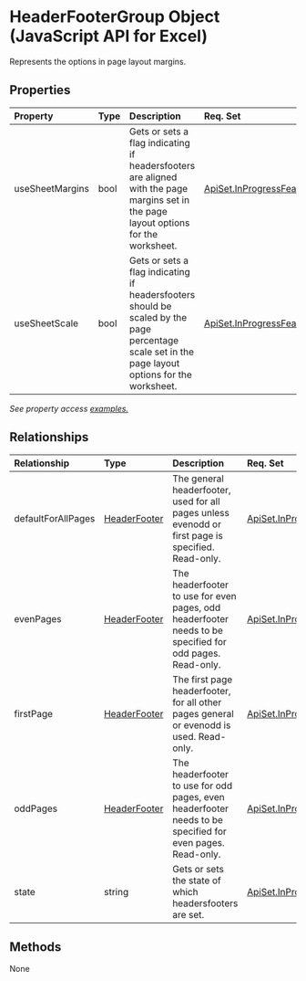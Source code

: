 # HeaderFooterGroup Object (JavaScript API for Excel)

Represents the options in page layout margins.

## Properties

| Property	   | Type	|Description| Req. Set|
|:---------------|:--------|:----------|:----|
|useSheetMargins|bool|Gets or sets a flag indicating if headersfooters are aligned with the page margins set in the page layout options for the worksheet.|[ApiSet.InProgressFeatures.PageLayout](../requirement-sets/excel-api-requirement-sets.md)|
|useSheetScale|bool|Gets or sets a flag indicating if headersfooters should be scaled by the page percentage scale set in the page layout options for the worksheet.|[ApiSet.InProgressFeatures.PageLayout](../requirement-sets/excel-api-requirement-sets.md)|

_See property access [examples.](#property-access-examples)_

## Relationships
| Relationship | Type	|Description| Req. Set|
|:---------------|:--------|:----------|:----|
|defaultForAllPages|[HeaderFooter](headerfooter.md)|The general headerfooter, used for all pages unless evenodd or first page is specified. Read-only.|[ApiSet.InProgressFeatures.PageLayout](../requirement-sets/excel-api-requirement-sets.md)|
|evenPages|[HeaderFooter](headerfooter.md)|The headerfooter to use for even pages, odd headerfooter needs to be specified for odd pages. Read-only.|[ApiSet.InProgressFeatures.PageLayout](../requirement-sets/excel-api-requirement-sets.md)|
|firstPage|[HeaderFooter](headerfooter.md)|The first page headerfooter, for all other pages general or evenodd is used. Read-only.|[ApiSet.InProgressFeatures.PageLayout](../requirement-sets/excel-api-requirement-sets.md)|
|oddPages|[HeaderFooter](headerfooter.md)|The headerfooter to use for odd pages, even headerfooter needs to be specified for even pages. Read-only.|[ApiSet.InProgressFeatures.PageLayout](../requirement-sets/excel-api-requirement-sets.md)|
|state|string|Gets or sets the state of which headersfooters are set.|[ApiSet.InProgressFeatures.PageLayout](../requirement-sets/excel-api-requirement-sets.md)|

## Methods
None

